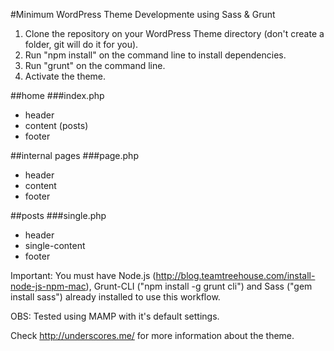 #Minimum WordPress Theme Developmente using Sass & Grunt

1. Clone the repository on your WordPress Theme directory (don't create a folder, git will do it for you).
2. Run "npm install" on the command line to install dependencies.
3. Run "grunt" on the command line.
4. Activate the theme.

##home
###index.php
- header
- content (posts)
- footer

##internal pages
###page.php
- header
- content
- footer

##posts
###single.php
- header
- single-content 
- footer



Important: You must have Node.js (http://blog.teamtreehouse.com/install-node-js-npm-mac), Grunt-CLI ("npm install -g grunt cli") and Sass ("gem install sass") already installed to use this workflow. 

OBS: Tested using MAMP with it's default settings. 

Check http://underscores.me/ for more information about the theme.
